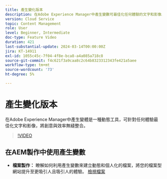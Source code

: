 ```yaml
---
title: 產生變化版本
description: 在Adobe Experience Manager中產生變數可最佳化任何體驗的文字和影像。
version: Cloud Service
topic: Content Management
role: User
level: Beginner, Intermediate
doc-type: Feature Video
duration: 421
last-substantial-update: 2024-03-14T00:00:00Z
jira: KT-14911
exl-id: 1055c45c-7f04-4f8e-bca8-a4a085a718c8
source-git-commit: f4c621f3a9caa8c2c64b8323312343fe421a5aee
workflow-type: tm+mt
source-wordcount: '73'
ht-degree: 5%

---
```


# 產生變化版本

在Adobe Experience Manager中產生變體是一種動態工具，可針對任何體驗最佳化文字和影像，將創意與效率無縫整合。

>[!VIDEO](https://video.tv.adobe.com/v/3427946/?learn=on)

## 在AEM製作中使用產生變數

+ __檔案製作：__ 瞭解如何利用產生變數來建立動態和個人化的檔案，將您的檔案型網站提升至更吸引人且吸引人的體驗。 [檢視檔案](https://www.aem.live/docs/sidekick-generate-variations)
